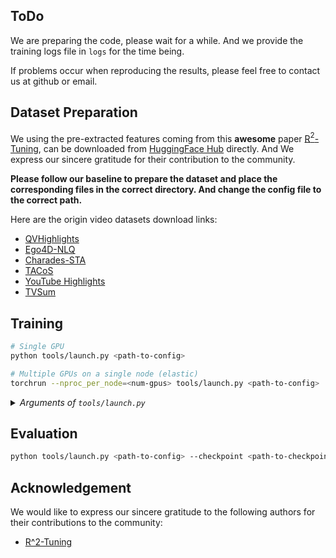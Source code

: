 

## ToDo

We are preparing the code, please wait for a while. And we provide the training logs file in `logs` for the time being. 

If problems occur when reproducing the results, please feel free to contact us at github or email.


## Dataset Preparation

We using the pre-extracted features coming from this **awesome** paper [R$^2$-Tuning](https://github.com/yeliudev/R2-Tuning), can be downloaded from [HuggingFace Hub](https://huggingface.co/yeliudev/R2-Tuning) directly. And We express our sincere gratitude for their contribution to the community.

**Please follow our baseline to prepare the dataset and place the corresponding files in the correct directory. And change the config file to the correct path.**

Here are the origin video datasets download links:

- [QVHighlights](https://nlp.cs.unc.edu/data/jielei/qvh/qvhilights_videos.tar.gz)
- [Ego4D-NLQ](https://ego4d-data.org/)
- [Charades-STA](https://ai2-public-datasets.s3-us-west-2.amazonaws.com/charades/Charades_v1.zip)
- [TACoS](https://datasets.d2.mpi-inf.mpg.de/MPII-Cooking-2/MPII-Cooking-2-videos.tar.gz)
- [YouTube Highlights](https://github.com/aliensunmin/DomainSpecificHighlight)
- [TVSum](https://people.csail.mit.edu/yalesong/tvsum/tvsum50_ver_1_1.tgz)

## Training

```bash
# Single GPU
python tools/launch.py <path-to-config>

# Multiple GPUs on a single node (elastic)
torchrun --nproc_per_node=<num-gpus> tools/launch.py <path-to-config>
```

<details>
<summary><i>Arguments of <code>tools/launch.py</code></i></summary>
<br>

- `config` The config file to use
- `--checkpoint` The checkpoint file to load from
- `--resume` The checkpoint file to resume from
- `--work_dir` Working directory
- `--eval` Evaluation only
- `--dump` Dump inference outputs
- `--seed` The random seed to use
- `--amp` Whether to use automatic mixed precision training
- `--debug` Debug mode (detect `nan` during training)
- `--launcher` The job launcher to use

</details>

## Evaluation

```bash
python tools/launch.py <path-to-config> --checkpoint <path-to-checkpoint> --eval
```

## Acknowledgement

We would like to express our sincere gratitude to the following authors for their contributions to the community:

- [R^2-Tuning](https://www.ecva.net/papers/eccv_2024/papers_ECCV/papers/05800.pdf)